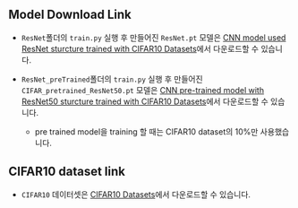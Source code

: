 ## Model Download Link

 - `ResNet`폴더의 `train.py` 실행 후 만들어진 `ResNet.pt` 모델은 [CNN model used ResNet sturcture trained with CIFAR10 Datasets]()에서 다운로드할 수 있습니다.

 - `ResNet_preTrained`폴더의 `train.py` 실행 후 만들어진 `CIFAR_pretrained_ResNet50.pt` 모델은 [CNN pre-trained model with ResNet50 sturcture trained with CIFAR10 Datasets]()에서 다운로드할 수 있습니다.
   * pre trained model을 training 할 때는 CIFAR10 dataset의 10%만 사용했습니다.

## CIFAR10 dataset link

 - `CIFAR10` 데이터셋은 [CIFAR10 Datasets](https://github.com/GigaGukBab/pytorchTencho_study/releases/download/untagged-4dbf598931a5d943fa0f/cifar-10-python.tar.gz)에서 다운로드할 수 있습니다.
